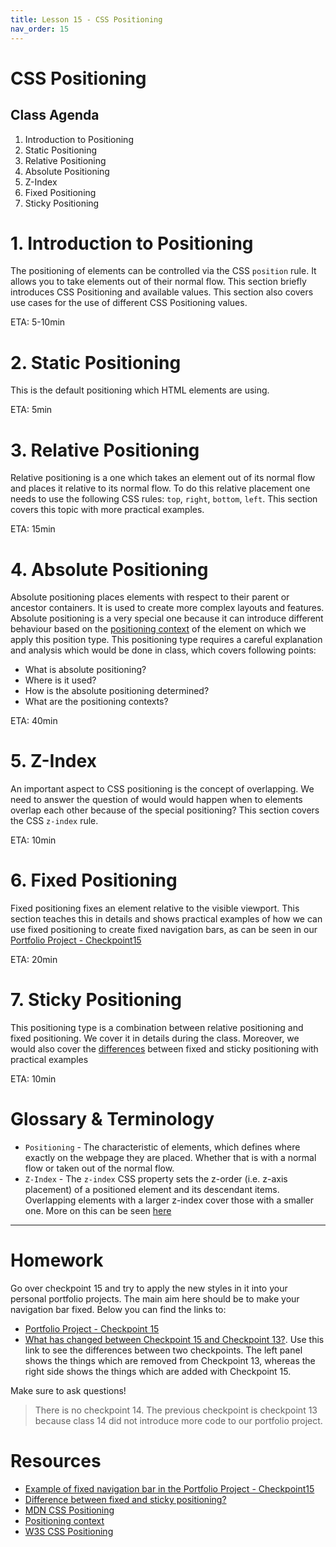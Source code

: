 ```yaml
---
title: Lesson 15 - CSS Positioning
nav_order: 15
---
```


# CSS Positioning

## Class Agenda

1. Introduction to Positioning
2. Static Positioning
3. Relative Positioning
4. Absolute Positioning
5. Z-Index
6. Fixed Positioning
7. Sticky Positioning

# 1. Introduction to Positioning

The positioning of elements can be controlled via the CSS `position` rule. It allows you to take elements out of their normal flow. This section briefly introduces CSS Positioning and available values. This section also covers use cases for the use of different CSS Positioning values.

ETA: 5-10min

# 2. Static Positioning

This is the default positioning which HTML elements are using.

ETA: 5min

# 3. Relative Positioning

Relative positioning is a one which takes an element out of its normal flow and places it relative to its normal flow. To do this relative placement one needs to use the following CSS rules: `top`, `right`, `bottom`, `left`. This section covers this topic with more practical examples.

ETA: 15min

# 4. Absolute Positioning

Absolute positioning places elements with respect to their parent or ancestor containers. It is used to create more complex layouts and features. Absolute positioning is a very special one because it can introduce different behaviour based on the [positioning context](https://developer.mozilla.org/en-US/docs/Learn/CSS/CSS_layout/Positioning#positioning_contexts) of the element on which we apply this position type. This positioning type requires a careful explanation and analysis which would be done in class, which covers following points:

- What is absolute positioning?
- Where is it used?
- How is the absolute positioning determined?
- What are the positioning contexts?

ETA: 40min

# 5. Z-Index

An important aspect to CSS positioning is the concept of overlapping. We need to answer the question of would would happen when to elements overlap each other because of the special positioning? This section covers the CSS `z-index` rule.

ETA: 10min

# 6. Fixed Positioning

Fixed positioning fixes an element relative to the visible viewport. This section teaches this in details and shows practical examples of how we can use fixed positioning to create fixed navigation bars, as can be seen in our [Portfolio Project - Checkpoint15](https://github.com/ReDI-School/nrw-html-and-css-2021-fall/blob/checkpoint15/checkpoint/css/main.css#L110)

ETA: 20min

# 7. Sticky Positioning

This positioning type is a combination between relative positioning and fixed positioning. We cover it in details during the class. Moreover, we would also cover the [differences](https://dev.to/suryawiguna/css-position-fixed-vs-sticky-5232#:~:text=What's%20the%20difference%3F,offset%2C%20like%20top%3A%2010px%20.) between fixed and sticky positioning with practical examples

ETA: 10min

# Glossary & Terminology

- `Positioning` - The characteristic of elements, which defines where exactly on the webpage they are placed. Whether that is with a normal flow or taken out of the normal flow.
- `Z-Index` - The `z-index` CSS property sets the z-order (i.e. z-axis placement) of a positioned element and its descendant items. Overlapping elements with a larger z-index cover those with a smaller one. More on this can be seen [here](https://developer.mozilla.org/en-US/docs/Web/CSS/z-index)

---

# Homework

Go over checkpoint 15 and try to apply the new styles in it into your personal portfolio projects. The main aim here should be to make your navigation bar fixed. Below you can find the links to:

- [Portfolio Project - Checkpoint 15](https://github.com/ReDI-School/nrw-html-and-css-2021-fall/tree/checkpoint15/checkpoint)
- [What has changed between Checkpoint 15 and Checkpoint 13?](https://github.com/ReDI-School/nrw-html-and-css-2021-fall/compare/checkpoint13...checkpoint15). Use this link to see the differences between two checkpoints. The left panel shows the things which are removed from Checkpoint 13, whereas the right side shows the things which are added with Checkpoint 15.

Make sure to ask questions!

> There is no checkpoint 14. The previous checkpoint is checkpoint 13 because class 14 did not introduce more code to our portfolio project.

# Resources

- [Example of fixed navigation bar in the Portfolio Project - Checkpoint15](https://github.com/ReDI-School/nrw-html-and-css-2021-fall/blob/checkpoint15/checkpoint/css/main.css#L110)
- [Difference between fixed and sticky positioning?](https://dev.to/suryawiguna/css-position-fixed-vs-sticky-5232#:~:text=What's%20the%20difference%3F,offset%2C%20like%20top%3A%2010px%20.)
- [MDN CSS Positioning](https://developer.mozilla.org/en-US/docs/Learn/CSS/CSS_layout/Positioning)
- [Positioning context](https://developer.mozilla.org/en-US/docs/Learn/CSS/CSS_layout/Positioning#positioning_contexts)
- [W3S CSS Positioning](https://www.w3schools.com/css/css_positioning.asp)
